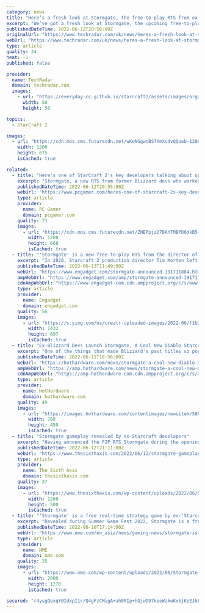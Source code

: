 ```yaml
---
category: news
title: "Here’s a fresh look at Stormgate, the free-to-play RTS from ex-StarCraft devs"
excerpt: "We’ve got a fresh look at Stormgate, the upcoming free-to-play RTS from a team of ex-StarCraft 2 veterans, as developer Frost Giant has released its first update on the game. Billed as the “next evolution” of the RTS genre,"
publishedDateTime: 2022-06-12T20:56:00Z
originalUrl: "https://www.techradar.com/uk/news/heres-a-fresh-look-at-stormgate-the-free-to-play-rts-from-ex-starcraft-devs"
webUrl: "https://www.techradar.com/uk/news/heres-a-fresh-look-at-stormgate-the-free-to-play-rts-from-ex-starcraft-devs"
type: article
quality: 34
heat: -1
published: false

provider:
  name: TechRadar
  domain: techradar.com
  images:
    - url: "https://everyday-cc.github.io/starcraft2/assets/images/organizations/techradar.com-50x50.jpg"
      width: 50
      height: 50

topics:
  - StarCraft 2

images:
  - url: "https://cdn.mos.cms.futurecdn.net/wKeNGgwcBSfXmXudvQQuwb-1200-80.jpg"
    width: 1200
    height: 675
    isCached: true

related:
  - title: "Here's one of StarCraft 2's key developers talking about upcoming RTS Stormgate"
    excerpt: "Stormgate, a new RTS from former Blizzard devs who worked on some little old games like Warcraft 3 and StarCraft 2, is one of those games that makes me want to"
    publishedDateTime: 2022-06-12T20:55:00Z
    webUrl: "https://www.pcgamer.com/heres-one-of-starcraft-2s-key-developers-talking-about-upcoming-rts-stormgate/"
    type: article
    provider:
      name: PC Gamer
      domain: pcgamer.com
    quality: 73
    images:
      - url: "https://cdn.mos.cms.futurecdn.net/ZNEPpjz27DAhTMBPD6dkB5-1200-80.jpg"
        width: 1200
        height: 668
        isCached: true
  - title: "'Stormgate' is a new free-to-play RTS from the director of 'Starcraft 2'"
    excerpt: "In 2020, Starcraft 2 production director Tim Morten left Blizzard to start Frost Giant Studios. At Summer Game Fest, he finally showed off what he and his team have been working on for the past ..."
    publishedDateTime: 2022-06-13T11:49:00Z
    webUrl: "https://www.engadget.com/stormgate-announced-191711884.html"
    ampWebUrl: "https://www.engadget.com/amp/stormgate-announced-191711884.html"
    cdnAmpWebUrl: "https://www-engadget-com.cdn.ampproject.org/c/s/www.engadget.com/amp/stormgate-announced-191711884.html"
    type: article
    provider:
      name: Engadget
      domain: engadget.com
    quality: 56
    images:
      - url: "https://s.yimg.com/os/creatr-uploaded-images/2022-06/f1b15480-e824-11ec-8fdd-93ce2299adfa"
        width: 1432
        height: 697
        isCached: true
  - title: "Ex-Blizzard Devs Launch Stormgate, A Cool New Diablo Starcraft Hybrid Free-To-Play Game"
    excerpt: "One of the things that made Blizzard's past titles so popular, particularly Warcraft and Starcraft, was the inclusion of a powerful editor that allowed players to create their own scenarios."
    publishedDateTime: 2022-06-11T18:56:00Z
    webUrl: "https://hothardware.com/news/stormgate-a-cool-new-diablo-meets-starcraft-free-to-play-game"
    ampWebUrl: "https://amp.hothardware.com/news/stormgate-a-cool-new-diablo-meets-starcraft-free-to-play-game"
    cdnAmpWebUrl: "https://amp-hothardware-com.cdn.ampproject.org/c/s/amp.hothardware.com/news/stormgate-a-cool-new-diablo-meets-starcraft-free-to-play-game"
    type: article
    provider:
      name: HotHardware
      domain: hothardware.com
    quality: 49
    images:
      - url: "https://images.hothardware.com/contentimages/newsitem/58811/content/small_stormgate-screenshot-1.jpg"
        width: 708
        height: 450
        isCached: true
  - title: "Stormgate gameplay revealed by ex-Starcraft developers"
    excerpt: "Having announced the F2P RTS Stormgate during the opening Summer Game Fest showcase, the team of ex-Blizzard and Starcraft developers at Frost Giant"
    publishedDateTime: 2022-06-12T21:11:00Z
    webUrl: "https://www.thesixthaxis.com/2022/06/12/stormgate-gameplay-revealed-by-ex-starcraft-developers/"
    type: article
    provider:
      name: The Sixth Axis
      domain: thesixthaxis.com
    quality: 37
    images:
      - url: "https://www.thesixthaxis.com/wp-content/uploads/2022/06/Stormgate-RTS-Hero500.jpg"
        width: 1260
        height: 500
        isCached: true
  - title: "‘Stormgate’ is a free real-time strategy game by ex-‘Starcraft’ developers"
    excerpt: "Revealed during Summer Game Fest 2022, Stormgate is a free-to-play RTS title created by some of the leading developers behind Blizzard Entertainment‘s Starcraft 2. Stormgate is being created in ..."
    publishedDateTime: 2022-06-10T17:14:00Z
    webUrl: "https://www.nme.com/en_asia/news/gaming-news/stormgate-is-a-free-real-time-strategy-game-by-ex-starcraft-developers-3244178"
    type: article
    provider:
      name: NME
      domain: nme.com
    quality: 35
    images:
      - url: "https://www.nme.com/wp-content/uploads/2022/06/Stormgate-art-2000x1270-1.jpg"
        width: 2000
        height: 1270
        isCached: true

secured: "r4ysgQexqY0IdxpI1r/Q4gFzCMigA+ah8RIp+hQjwD97keeWzkwKxSjKoEJkPtwzDnhpkAXz+6zhpOPK9+O49GlPIvOy14RGjq/rFtBHtozJ7JW9yocWwDrgs1glQGrezQCa+VpzOwIXnuM0qnjiOg3qUq8HnajB8w664/9oZBz2ovMdb8bWvNXbT3fEV/nRSzEFmT2HU9kHAGNXArNbL3qpp1XYCyh7PQb5oH8g4kvvfoXQlg6wuauK0bGcATyGzJTvD0PP6HjoHepD5RqU5Kp2ggxi+SSQ1ewhNsQ6cPYdQ2lDOAbCpZ+vaiZ06G5Tgdf45DFXhkU5EZYtjW15mGHnpfRYJdPVykFnn4qr720=;y1+wntlgIGqOTc33bZH51A=="
---
```


